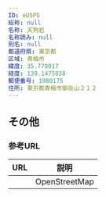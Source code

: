 ```yaml
---
ID: eU5PS
総称: null
名称: 天狗岩
名称読み: null
別名: null
都道府県: 東京都
区域: 青梅市
緯度: 35.778017
経度: 139.1475038
郵便番号: 1980175
住所: 東京都青梅市御岳山２１２
---
```


## その他

### 参考URL

| URL | 説明          |
| --- | ------------- |
|     | OpenStreetMap |
